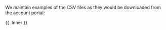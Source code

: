 We maintain examples of the CSV files as they would be downloaded from the account portal:

{{ .Inner }}